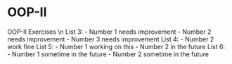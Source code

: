 # OOP-II
OOP-II Exercises
\n
List 3:
    - Number 1 needs improvement
    - Number 2  needs improvement
    - Number 3  needs improvement
List 4:
    - Number 2  work fine
List 5:
    - Number 1 working on this
    - Number 2 in the future
List 6:
    - Number 1 sometime in the future
    - Number 2 sometime in the future